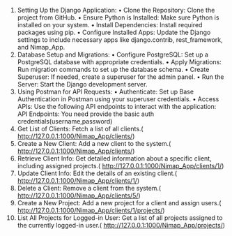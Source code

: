 

1. Setting Up the Django Application:
•	Clone the Repository: Clone the project from GitHub.
•	Ensure Python is Installed: Make sure Python is installed on your system.
•	Install Dependencies: Install required packages using pip.
•	Configure Installed Apps: Update the Django settings to include necessary apps like django.contrib, rest_framework, and Nimap_App.
2. Database Setup and Migrations:
•	Configure PostgreSQL: Set up a PostgreSQL database with appropriate credentials.
•	Apply Migrations: Run migration commands to set up the database schema.
•	Create Superuser: If needed, create a superuser for the admin panel.
•	Run the Server: Start the Django development server.
3. Using Postman for API Requests:
•	Authenticate: Set up Base Authentication in Postman using your superuser credentials.
•	Access APIs: Use the following API endpoints to interact with the application:
API Endpoints:
	You need provide the basic auth credentials(username,password)
1.	Get List of Clients: Fetch a list of all clients.( http://127.0.0.1:1000/Nimap_App/clients/)
2.	Create a New Client: Add a new client to the system.( http://127.0.0.1:1000/Nimap_App/clients/)
3.	Retrieve Client Info: Get detailed information about a specific client, including assigned projects.( http://127.0.0.1:1000/Nimap_App/clients/1/)
4.	Update Client Info: Edit the details of an existing client.( http://127.0.0.1:1000/Nimap_App/clients/1/)
5.	Delete a Client: Remove a client from the system.( http://127.0.0.1:1000/Nimap_App/clients/5/)
6.	Create a New Project: Add a new project for a client and assign users.( http://127.0.0.1:1000/Nimap_App/clients/1/projects/)
7.	List All Projects for Logged-in User: Get a list of all projects assigned to the currently logged-in user.( http://127.0.0.1:1000/Nimap_App/projects/)





